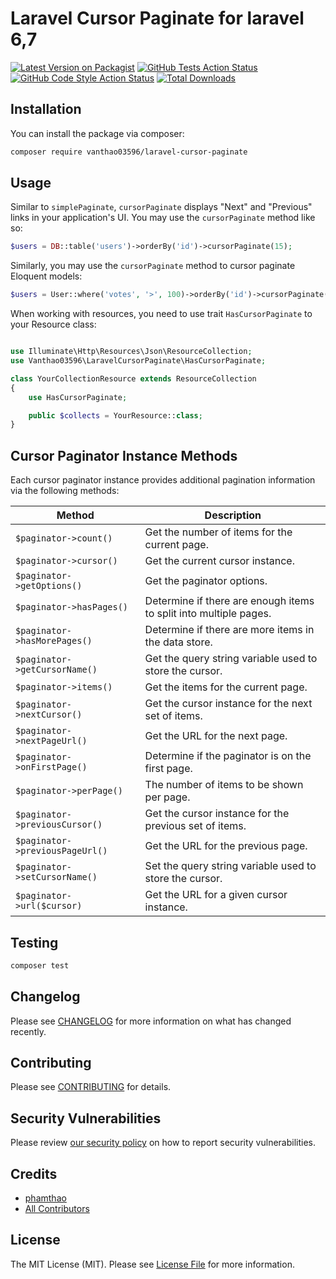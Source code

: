 # Laravel Cursor Paginate for laravel 6,7

[![Latest Version on Packagist](https://img.shields.io/packagist/v/vanthao03596/laravel-cursor-paginate.svg?style=flat-square)](https://packagist.org/packages/vanthao03596/laravel-cursor-paginate)
[![GitHub Tests Action Status](https://img.shields.io/github/workflow/status/vanthao03596/laravel-cursor-paginate/run-tests?label=tests)](https://github.com/vanthao03596/laravel-cursor-paginate/actions?query=workflow%3Arun-tests+branch%3Amaster)
[![GitHub Code Style Action Status](https://img.shields.io/github/workflow/status/vanthao03596/laravel-cursor-paginate/Check%20&%20fix%20styling?label=code%20style)](https://github.com/vanthao03596/laravel-cursor-paginate/actions?query=workflow%3A"Check+%26+fix+styling"+branch%3Amaster)
[![Total Downloads](https://img.shields.io/packagist/dt/vanthao03596/laravel-cursor-paginate.svg?style=flat-square)](https://packagist.org/packages/vanthao03596/laravel-cursor-paginate)

## Installation

You can install the package via composer:

```bash
composer require vanthao03596/laravel-cursor-paginate
```

## Usage

Similar to `simplePaginate`, `cursorPaginate` displays "Next" and "Previous" links in your application's UI. You may use the `cursorPaginate` method like so:
```php
$users = DB::table('users')->orderBy('id')->cursorPaginate(15);
```

Similarly, you may use the `cursorPaginate` method to cursor paginate Eloquent models:

```php
$users = User::where('votes', '>', 100)->orderBy('id')->cursorPaginate(15);
````

When working with resources, you need to use trait `HasCursorPaginate` to your Resource class:

```php

use Illuminate\Http\Resources\Json\ResourceCollection;
use Vanthao03596\LaravelCursorPaginate\HasCursorPaginate;

class YourCollectionResource extends ResourceCollection
{
    use HasCursorPaginate;

    public $collects = YourResource::class;
}
````

## Cursor Paginator Instance Methods

Each cursor paginator instance provides additional pagination information via the following methods:

Method  |  Description
-------  |  -----------
`$paginator->count()`  |  Get the number of items for the current page.
`$paginator->cursor()`  |  Get the current cursor instance.
`$paginator->getOptions()`  |  Get the paginator options.
`$paginator->hasPages()`  |  Determine if there are enough items to split into multiple pages.
`$paginator->hasMorePages()`  |  Determine if there are more items in the data store.
`$paginator->getCursorName()`  |  Get the query string variable used to store the cursor.
`$paginator->items()`  |  Get the items for the current page.
`$paginator->nextCursor()`  |  Get the cursor instance for the next set of items.
`$paginator->nextPageUrl()`  |  Get the URL for the next page.
`$paginator->onFirstPage()`  |  Determine if the paginator is on the first page.
`$paginator->perPage()`  |  The number of items to be shown per page.
`$paginator->previousCursor()`  |  Get the cursor instance for the previous set of items.
`$paginator->previousPageUrl()`  |  Get the URL for the previous page.
`$paginator->setCursorName()`  |  Set the query string variable used to store the cursor.
`$paginator->url($cursor)`  |  Get the URL for a given cursor instance.

## Testing

```bash
composer test
```

## Changelog

Please see [CHANGELOG](CHANGELOG.md) for more information on what has changed recently.

## Contributing

Please see [CONTRIBUTING](.github/CONTRIBUTING.md) for details.

## Security Vulnerabilities

Please review [our security policy](../../security/policy) on how to report security vulnerabilities.

## Credits

- [phamthao](https://github.com/vanthao03596)
- [All Contributors](../../contributors)

## License

The MIT License (MIT). Please see [License File](LICENSE.md) for more information.
